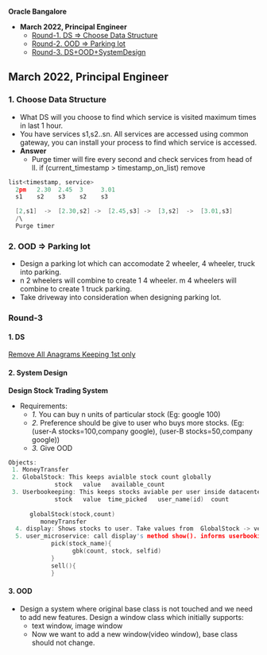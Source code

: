 **Oracle Bangalore**
- **March 2022, Principal Engineer**
  - [Round-1. DS => Choose Data Structure](#c)
  - [Round-2. OOD => Parking lot](#pl)
  - [Round-3. DS+OOD+SystemDesign](#r3)

## March 2022, Principal Engineer
<a name=c></a>
### 1. Choose Data Structure
- What DS will you choose to find which service is visited maximum times in last 1 hour.
- You have services s1,s2..sn. All services are accessed using common gateway, you can install your process to find which service is accessed.
- **Answer**
  - Purge timer will fire every second and check services from head of ll. if (current_timestamp > timestamp_on_list) remove
```c
list<timestamp, service>
  2pm   2.30  2.45  3     3.01
  s1    s2    s3    s2    s3

  [2,s1]  ->  [2.30,s2] ->  [2.45,s3] ->  [3,s2]  ->  [3.01,s3]
  /\
  Purge timer
```
<a name=pl></a>
### 2. OOD => Parking lot
- Design a parking lot which can accomodate 2 wheeler, 4 wheeler, truck into parking.
- n 2 wheelers will combine to create 1 4 wheeler. m 4 wheelers will combine to create 1 truck parking.
- Take driveway into consideration when designing parking lot.

### Round-3
#### 1. DS
[Remove All Anagrams Keeping 1st only](/DS_Questions/Questions/Strings/Anagrams_Pangrams/Anagrams/Remove_All_Anagrams_Keeping_1st.md)
#### 2. System Design
**Design Stock Trading System**
- Requirements: 
  - _1._ You can buy n units of particular stock (Eg: google 100)
  - _2._ Preference should be give to user who buys more stocks. (Eg: (user-A stocks=100,company google), (user-B stocks=50,company google))
  - _3._ Give OOD
```c
Objects:
 1. MoneyTransfer
 2. GlobalStock: This keeps avialble stock count globally
             stock   value   available_count
 3. Userbookeeping: This keeps stocks aviable per user inside datacenter.
             stock   value  time_picked   user_name(id)  count
             
      globalStock(stock,count) 
         moneyTransfer
  4. display: Shows stocks to user. Take values from  GlobalStock -> vector<object>
  5. user_microservice: call display's method show(). informs userbooking about stock picked
            pick(stock_name){
                  gbk(count, stock, selfid)
            }
            sell(){
            }
```
#### 3. OOD
- Design a system where original base class is not touched and we need to add new features. Design a window class which initially supports:
  - text window, image window
  - Now we want to add a new window(video window), base class should not change.
